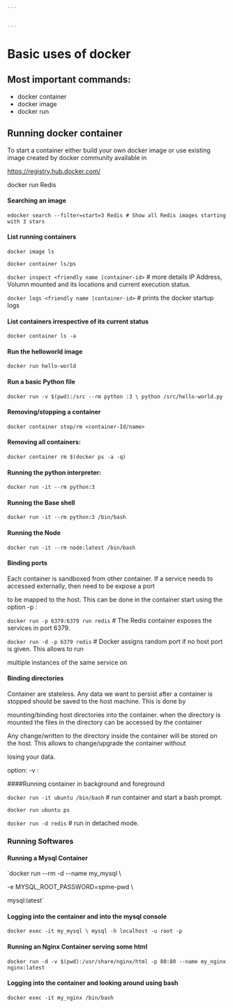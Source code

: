 ```yaml
---


---
```


<h1 id="basic-uses-of-docker">Basic uses of docker</h1>
<h2 id="most-important-commands">Most important commands:</h2>
<ul>
<li>docker container</li>
<li>docker image</li>
<li>docker run</li>
</ul>
<h2 id="running-docker-container">Running docker container</h2>
<p>To start a container either build your own docker image or use existing image created by docker community available in</p>
<p><a href="https://registry.hub.docker.com/">https://registry.hub.docker.com/</a></p>
<p>docker run Redis</p>
<h4 id="searching-an-image">Searching an image</h4>
<p><code>edocker search --filter=start=3 Redis # Show all Redis images starting with 3 stars</code></p>
<h4 id="list-running-containers">List running containers</h4>
<p><code>docker image ls</code></p>
<p><code>docker container ls/ps</code></p>
<p><code>docker inspect &lt;friendly name |container-id&gt;</code> # more details IP Address, Volumn mounted and its locations and current execution status.</p>
<p><code>docker logs &lt;friendly name |container-id&gt;</code> # prints the docker startup logs</p>
<h4 id="list-containers-irrespective-of-its-current-status">List containers irrespective of its current status</h4>
<p><code>docker container ls -a</code></p>
<h4 id="run-the-helloworld-image">Run the helloworld image</h4>
<p><code>docker run hello-world</code></p>
<h4 id="run-a-basic-python-file">Run a basic Python file</h4>
<p><code>docker run -v $(pwd):/src --rm python :3 \ python /src/hello-world.py</code></p>
<h4 id="removingstopping-a--container">Removing/stopping a  container</h4>
<p><code>docker container stop/rm &lt;container-Id/name&gt;</code></p>
<h4 id="removing-all-containers">Removing all containers:</h4>
<p><code>docker container rm $(docker ps -a -q)</code></p>
<h4 id="running-the-python-interpreter">Running the python interpreter:</h4>
<p><code>docker run -it --rm python:3</code></p>
<h4 id="running-the-base-shell">Running the Base shell</h4>
<p><code>docker run -it --rm python:3 /bin/bash</code></p>
<h4 id="running-the-node">Running the Node</h4>
<p><code>docker run -it --rm node:latest /bin/bash</code></p>
<h4 id="binding-ports">Binding ports</h4>
<p>Each container is sandboxed from other container. If a service needs to accessed externally, then need to be expose a port</p>
<p>to be mapped to the host. This can be done in the container start using the option -p :</p>
<p><code>docker run -p 6379:6379 run redis</code> # The Redis container exposes the services in port 6379.</p>
<p><code>docker run -d -p 6379 redis</code>  # Docker assigns random port if no host port is given. This allows to run</p>
<p>multiple instances of the same service on</p>
<h4 id="binding-directories">Binding directories</h4>
<p>Container are stateless. Any data we want to persist after a container is stopped should be saved to the host machine. This is done by</p>
<p>mounting/binding host directories into the container. when the directory is mounted the files in the directory can be accessed by the container</p>
<p>Any change/written to the directory inside the container will be stored on the host. This allows to change/upgrade the container without</p>
<p>losing your data.</p>
<p>option: -v :</p>
<p>####Running container in background and foreground</p>
<p><code>docker run -it ubuntu /bin/bash</code> # run container and start a bash prompt.</p>
<p><code>docker run ubuntu ps</code></p>
<p><code>docker run -d redis</code> # run in detached mode.</p>
<h3 id="running-softwares">Running Softwares</h3>
<h4 id="running-a-mysql-container">Running a Mysql Container</h4>
<p>`docker run --rm -d --name my_mysql \</p>
<p>-e MYSQL_ROOT_PASSWORD=spme-pwd \</p>
<p>mysql:latest`</p>
<h4 id="logging-into-the-container-and-into-the-mysql-console">Logging into the container and into the mysql console</h4>
<p><code>docker exec -it my_mysql \ mysql -h localhost -u root -p</code></p>
<h4 id="running-an-nginx-container-serving-some-html">Running an Nginx Container serving some html</h4>
<p><code>docker run -d -v $(pwd):/usr/share/nginx/html -p 80:80 --name my_nginx nginx:latest</code></p>
<h4 id="logging-into-the-container-and-looking-around-using-bash">Logging into the container and looking around using bash</h4>
<p><code>docker exec -it my_nginx /bin/bash</code></p>

